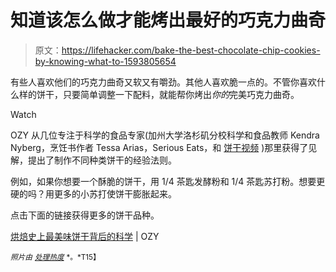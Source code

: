 # 知道该怎么做才能烤出最好的巧克力曲奇

> 原文：<https://lifehacker.com/bake-the-best-chocolate-chip-cookies-by-knowing-what-to-1593805654>

有些人喜欢他们的巧克力曲奇又软又有嚼劲。其他人喜欢脆一点的。不管你喜欢什么样的饼干，只要简单调整一下配料，就能帮你烤出*你的*完美巧克力曲奇。

Watch

OZY 从几位专注于科学的食品专家(加州大学洛杉矶分校科学和食品教师 Kendra Nyberg，烹饪书作者 Tessa Arias，Serious Eats，和 [饼干视频](http://lifehacker.com/learn-the-science-of-baking-cookies-with-this-video-1469688810) )那里获得了见解，提出了制作不同种类饼干的经验法则。

例如，如果你想要一个酥脆的饼干，用 1/4 茶匙发酵粉和 1/4 茶匙苏打粉。想要更硬的吗？用更多的小苏打使饼干膨胀起来。

点击下面的链接获得更多的饼干品种。

[烘焙史上最美味饼干背后的科学](http://www.ozy.com/good-sht/the-secret-to-baking-the-best-chocolate-cookie-science/6613.article) | OZY

<small>*照片由*</small> [<small>*处理热度*</small>](http://www.handletheheat.com/2013/10/ultimate-chocolate-chip-cookies.html) <small>*。*T15】</small>